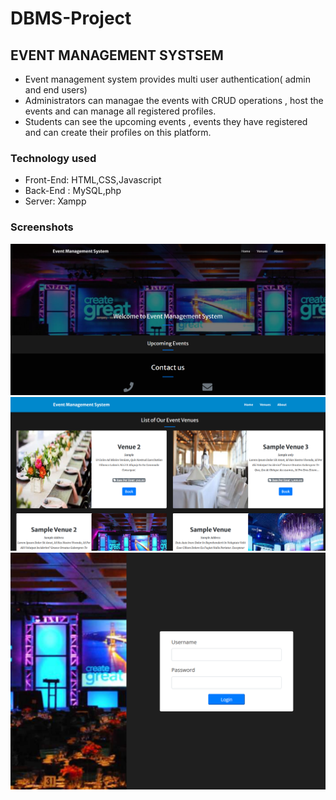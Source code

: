 # DBMS-Project

## EVENT MANAGEMENT SYSTSEM
* Event management system provides multi user authentication( admin and end users)
* Administrators can managae the events with CRUD operations , host the events and can manage all registered profiles.
* Students can see the upcoming events , events they have registered and can create their profiles on this platform.

### Technology used

* Front-End: HTML,CSS,Javascript
*  Back-End : MySQL,php
*  Server: Xampp

 ### Screenshots
 ![Home page](1.PNG)
 ![Home page](2.PNG)
 ![Home page](3.PNG)


